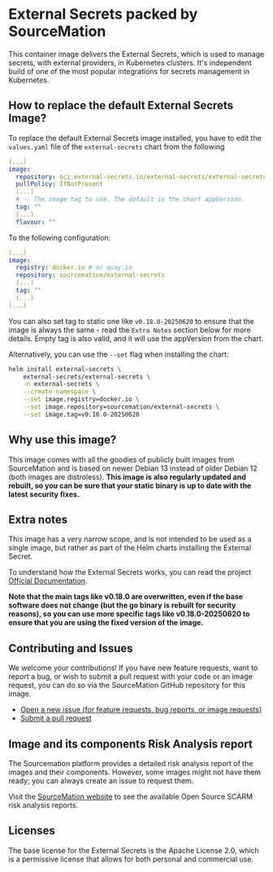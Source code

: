 # External Secrets packed by SourceMation

This container image delivers the External Secrets, which is used to manage
secrets, with external providers, in Kubernetes clusters. It's independent
build of one of the most popular integrations for secrets management in
Kubernetes.

## How to replace the default External Secrets Image?

To replace the default External Secrets image installed, you have to edit the
`values.yaml` file of the `external-secrets` chart from the following

```yaml
(...)
image:
  repository: oci.external-secrets.io/external-secrets/external-secrets
  pullPolicy: IfNotPresent
  (...)
  # -- The image tag to use. The default is the chart appVersion.
  tag: ""
  (...)
  flavour: ""
```

To the following configuration:

```yaml
(...)
image:
  registry: docker.io # or quay.io
  repository: sourcemation/external-secrets
  (...)
  tag: ""
  (...)
(...)
```

You can also set tag to static one like `v0.18.0-20250620` to ensure that the image
is always the same - read the `Extra Notes` section below for more details. Empty tag
is also valid, and it will use the appVersion from the chart.


Alternatively, you can use the `--set` flag when installing the chart:

```bash
helm install external-secrets \
    external-secrets/external-secrets \
    -n external-secrets \
    --create-namespace \
    --set image.registry=docker.io \
    --set image.repository=sourcemation/external-secrets \
    --set image.tag=v0.18.0-20250620
```


## Why use this image?

This image comes with all the goodies of publicly built images from
SourceMation and is based on newer Debian 13 instead of older Debian 12 (both
images are distroless). **This image is also regularly updated and rebuilt, so
you can be sure that your static binary is up to date with the latest security
fixes.**

## Extra notes

This image has a very narrow scope, and is not intended to be used as a single
image, but rather as part of the Helm charts installing the External Secret.

To understand how the External Secrets works, you can read the project
[Official Documentation](https://external-secrets.io/latest/).


**Note that the main tags like v0.18.0 are overwritten, even if the base
software does not change (but the go binary is rebuilt for security reasons),
so you can use more specific tags like v0.18.0-20250620 to ensure that you are
using the fixed version of the image.**

## Contributing and Issues

We welcome your contributions! If you have new feature requests, want to report
a bug, or wish to submit a pull request with your code or an image request, you
can do so via the SourceMation GitHub repository for this image.

- [Open a new issue (for feature requests, bug reports, or image requests)](https://github.com/SourceMation/images/issues/new/choose)
- [Submit a pull request](https://github.com/SourceMation/images/compare)

## Image and its components Risk Analysis report

The Sourcemation platform provides a detailed risk analysis report of the
images and their components. However, some images might not have them ready;
you can always create an issue to request them.

Visit the [SourceMation website](https://sourcemation.com) to see the available
Open Source SCARM risk analysis reports.

## Licenses

The base license for the External Secrets is the Apache License 2.0, which is a
permissive license that allows for both personal and commercial use.
